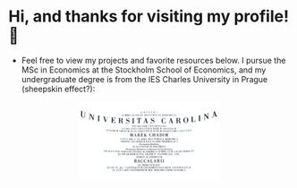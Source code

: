 # Hi, and thanks for visiting my profile! 👋
- Feel free to view my projects and favorite resources below. I pursue the MSc in Economics at the Stockholm School of Economics, and my undergraduate degree is from the IES Charles University in Prague (sheepskin effect?):
<p align="center">
<img src="Bc.jpg" alt="Charles University" height="50%" width="50%">
</p>



 

 






